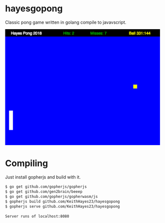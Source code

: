 # hayesgopong
Classic pong game written in golang compile to javavscript.


![Screenshot](hayesgopong.png)

# Compiling

Just install gopherjs and build with it.

```console
$ go get github.com/gopherjs/gopherjs
$ go get github.com/gen2brain/beeep
$ go get github.com/gopherjs/gopherwasm/js
$ gopherjs build github.com/KeithHayes23/hayesgopong
$ gopherjs serve github.com/KeithHayes23/hayesgopong

Server runs of localhost:8080
